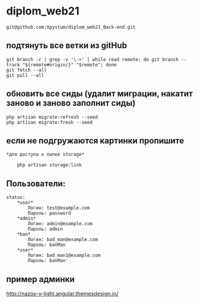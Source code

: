 # diplom_web21
    git@github.com:Xpystum/diplom_web21_Back-end.git

## подтянуть все ветки из gitHub
    git branch -r | grep -v '\->' | while read remote; do git branch --track "${remote#origin/}" "$remote"; done
    git fetch --all
    git pull --all

## обновить все сиды (удалит миграции, накатит заново и заново заполнит сиды)
    php artisan migrate:refresh --seed
    php artisan migrate:fresh --seed


## если не подгружаются картинки пропишите 
    *для доступа к папке storage*

        php artisan storage:link 

## Пользователи:

    status:
        *user*
            Логин: test@example.com
            Пароль: password
        *admin*
            Логин: admin@example.com
            Пароль: admin
        *ban*
            Логин: bad_man@example.com
            Пароль: banMan
        *user*
            Логин: bad_man1@example.com
            Пароль: banMan'


## пример админки

http://nazox-v-light.angular.themesdesign.in/